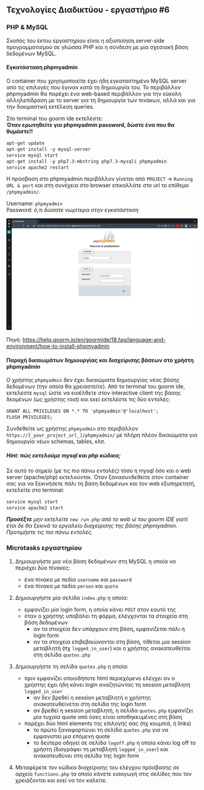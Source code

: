 ## Τεχνολογίες Διαδικτύου - εργαστήριο #6

### PHP & MySQL

Σκοπός του έκτου εργαστηρίου είναι η αξιοποίηση server-side προγραμματισμού σε γλώσσα PHP και η σύνδεση με μια σχεσιακή βάση δεδομένων MySQL.  

#### Εγκατάσταση phpmyadmin

Ο container που χρησιμοποιείτε έχει ήδη εγκαταστημένο MySQL server από τις επιλογές που έγιναν κατά τη δημιουργία του. Το περιβάλλον phpmyadmin θα παρέχει ένα web-based περιβάλλον για την εύκολη αλληλεπίδραση με το server για τη δημιουργία των πινάκων, αλλά και για την δοκιμαστική εκτέλεση queries.

Στο terminal του goorm ide εκτελέστε:  
**Όταν ερωτηθείτε για phpmyadmin password, δώστε ένα που θα θυμάστε!!**
```
apt-get update
apt-get install -y mysql-server
service mysql start
apt-get install -y php7.3-mbstring php7.3-mysqli phpmyadmin
service apache2 restart
```
Η πρόσβαση στο phpmyadmin περιβάλλον γίνεται από `PROJECT` -> `Running URL & port` και στη συνέχεια στο browser επικολλάτε στο url το επίθεμα `/phpmyadmin/`.   

Username: `phpmyadmin`  
Password: _ό,τι δώσατε νωρίτερα στην εγκατάσταση_

![phpmyadmin on goorm](goorm-phpmyadmin.png)

Πηγή: https://help.goorm.io/en/goormide/18.faq/language-and-environment/how-to-install-phpmyadmin

#### Παροχή δικαιωμάτων δημιουργίας και διαχείρισης βάσεων στο χρήστη phpmyadmin

Ο χρήστης `phpmyadmin` δεν έχει δικαιώματα δημιουργίας νέας βάσης δεδομένων (την οποία θα χρειαστείτε). Από το terminal του goorm ide, εκτελέστε `mysql` ώστε να εισέλθετε στον interactive client της βάσης δεομένων (ως χρήστης root) και εκεί εκτελέστε τις δύο εντολές:
```
GRANT ALL PRIVILEGES ON *.* TO 'phpmyadmin'@'localhost';
FLUSH PRIVILEGES;
```
Συνδεθείτε ως χρήστης `phpmyadmin` στο περιβάλλον `https://[_your_project_url_]/phpmyadmin/` με πλήρη πλέον δικαιώματα για δημιουργία νέων schemas, tables, κλπ.

##### _Hint: πώς εκτελούμε mysql και php κώδικα;_

Σε αυτό το σημείο (με τις πιο πάνω εντολές) τόσο η mysql όσο και ο web server (apache/php) εκτελούνται. Όταν ξανασυνδεθείτε στον container σας για να ξεκινήσετε πάλι τη βάση δεδομένων και τον web εξυπηρετητή, εκτελείτε στο terminal:
```
service mysql start
service apache2 start
```
_**Προσέξτε** μην εκτελείτε `new run php` από το web ui του goorm IDE γιατί έτσι δε θα ξεκινά το εργαλείο διαχείρισης της βάσης phpmyadmin. Προτιμήστε τις πιο πάνω εντολές._

### Microtasks εργαστηρίου

1. Δημιουργήστε μια νέα βάση δεδομένων στη MySQL η οποία να περιέχει δύο πίνακες:
    * ένα πίνακα με πεδία `username` και `password`
    * ένα πίνακα με πεδία `person` και `quote`


2. Δημιουργήστε μία σελίδα `index.php` η οποία:
    + εμφανίζει μία login form, η οποία κάνει `POST` στον εαυτό της
    + όταν ο χρήστης υποβάλει τη φόρμα, ελέγχονται τα στοιχεία στη βάση δεδομένων
        + αν τα στοιχεία δεν υπάρχουν στη βάση, εμφανίζεται πάλι η login form
        + αν τα στοιχεία επιβεβαιώνονται στη βάση, τίθεται μια session μεταβλητή (πχ `logged_in_user`) και ο χρήστης ανακατευθείται στη σελίδα `quotes.php`


3. Δημιουργήστε τη σελίδα `quotes.php` η οποία:
    + πριν εμφανίζει οποιοδήποτε html περιεχόμενο ελέγχει αν ο χρήστης έχει ήδη κάνει login αναζητώντας τη session μεταβλητή `logged_in_user`
        + αν δεν βρεθεί η session μεταβλητή ο χρήστης ανακατευθείνεται στη σελίδα της login form
        + αν βρεθεί η session μεταβλητή, η σελίδα `quotes.php` εμφανίζει μία τυχαία quote από όσες είναι αποθηκευμένες στη βάση
    + παρέχει δύο html elements της επιλογής σας (πχ κουμπιά, ή links)
        + το πρώτο ξαναφορτώνει τη σελίδα `quotes.php` για να εμφανιστεί μια επόμενη quote
        + το δεύτερο οδηγεί σε σελίδα `logoff.php` η οποία κάνει log off το χρήστη (διαγράφει τη μεταβλητή `logged_in_user`) και ανακατευθύνει στη σελίδα της login form


4. Μεταφέρετε τον κώδικα διαχείρισης του ελέγχου πρόσβασης σε αρχείο `functions.php` το οποίο κάνετε εισαγωγή στις σελίδες που τον χρειάζονται και εκεί να τον καλείτε.

